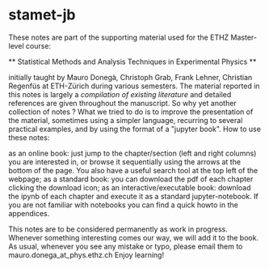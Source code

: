# stamet-jb

These notes are part of the supporting material used for the ETHZ Master-level course:

** Statistical Methods and Analysis Techniques in Experimental Physics **


initially taught by Mauro Donegà, Christoph Grab, Frank Lehner, Christian Regenfüs at ETH-Zürich during various semesters.
The material reported in this notes is largely a *compilation of existing literature* and detailed references are given throughout the manuscript.
So why yet another collection of notes ? What we tried to do is to improve the presentation of the material, sometimes using a simpler language, recurring to several practical examples, and by using the format of a "jupyter book".
How to use these notes:

as an online book: just jump to the chapter/section (left and right columns) you are interested in, or browse it sequentially using the arrows at the bottom of the page. You also have a useful search tool at the top left of the webpage;
as a standard book: you can download the pdf of each chapter clicking the download icon;
as an interactive/executable book: download the ipynb of each chapter and execute it as a standard jupyter-notebook. If you are not familiar with notebooks you can find a quick howto in the appendices.

This notes are to be considered permanently as work in progress. Whenever something interesting comes our way, we will add it to the book.
As usual, whenever you see any mistake or typo, please email them to mauro.donega_at_phys.ethz.ch
Enjoy learning!